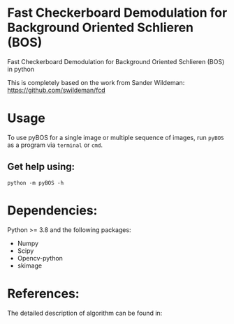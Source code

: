 # Fast Checkerboard Demodulation for Background Oriented Schlieren (BOS)
Fast Checkerboard Demodulation for Background Oriented Schlieren (BOS) in python

This is completely based on the work from Sander Wildeman: https://github.com/swildeman/fcd


# Usage
To use pyBOS for a single image or multiple sequence of images, run `pyBOS` as a program via `terminal` or `cmd`.

  ## Get help using:
  `python -m pyBOS -h`

# Dependencies:
Python >= 3.8 and the following packages:

- Numpy
- Scipy
- Opencv-python
- skimage


# References:
The detailed description of algorithm can be found in: 


